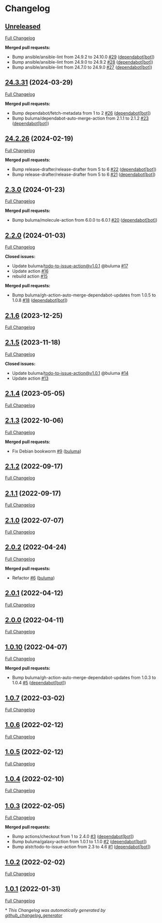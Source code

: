 # Changelog

## [Unreleased](https://github.com/buluma/ansible-role-buildtools/tree/HEAD)

[Full Changelog](https://github.com/buluma/ansible-role-buildtools/compare/24.3.31...HEAD)

**Merged pull requests:**

- Bump ansible/ansible-lint from 24.9.2 to 24.10.0 [\#29](https://github.com/buluma/ansible-role-buildtools/pull/29) ([dependabot[bot]](https://github.com/apps/dependabot))
- Bump ansible/ansible-lint from 24.9.0 to 24.9.2 [\#28](https://github.com/buluma/ansible-role-buildtools/pull/28) ([dependabot[bot]](https://github.com/apps/dependabot))
- Bump ansible/ansible-lint from 24.7.0 to 24.9.0 [\#27](https://github.com/buluma/ansible-role-buildtools/pull/27) ([dependabot[bot]](https://github.com/apps/dependabot))

## [24.3.31](https://github.com/buluma/ansible-role-buildtools/tree/24.3.31) (2024-03-29)

[Full Changelog](https://github.com/buluma/ansible-role-buildtools/compare/24.2.26...24.3.31)

**Merged pull requests:**

- Bump dependabot/fetch-metadata from 1 to 2 [\#26](https://github.com/buluma/ansible-role-buildtools/pull/26) ([dependabot[bot]](https://github.com/apps/dependabot))
- Bump buluma/dependabot-auto-merge-action from 2.1.1 to 2.1.2 [\#23](https://github.com/buluma/ansible-role-buildtools/pull/23) ([dependabot[bot]](https://github.com/apps/dependabot))

## [24.2.26](https://github.com/buluma/ansible-role-buildtools/tree/24.2.26) (2024-02-19)

[Full Changelog](https://github.com/buluma/ansible-role-buildtools/compare/2.3.0...24.2.26)

**Merged pull requests:**

- Bump release-drafter/release-drafter from 5 to 6 [\#22](https://github.com/buluma/ansible-role-buildtools/pull/22) ([dependabot[bot]](https://github.com/apps/dependabot))
- Bump release-drafter/release-drafter from 5 to 6 [\#21](https://github.com/buluma/ansible-role-buildtools/pull/21) ([dependabot[bot]](https://github.com/apps/dependabot))

## [2.3.0](https://github.com/buluma/ansible-role-buildtools/tree/2.3.0) (2024-01-23)

[Full Changelog](https://github.com/buluma/ansible-role-buildtools/compare/2.2.0...2.3.0)

**Merged pull requests:**

- Bump buluma/molecule-action from 6.0.0 to 6.0.1 [\#20](https://github.com/buluma/ansible-role-buildtools/pull/20) ([dependabot[bot]](https://github.com/apps/dependabot))

## [2.2.0](https://github.com/buluma/ansible-role-buildtools/tree/2.2.0) (2024-01-03)

[Full Changelog](https://github.com/buluma/ansible-role-buildtools/compare/2.1.6...2.2.0)

**Closed issues:**

- Update buluma/todo-to-issue-action@v1.0.1 @buluma [\#17](https://github.com/buluma/ansible-role-buildtools/issues/17)
- Update action [\#16](https://github.com/buluma/ansible-role-buildtools/issues/16)
- rebuild action [\#15](https://github.com/buluma/ansible-role-buildtools/issues/15)

**Merged pull requests:**

- Bump buluma/gh-action-auto-merge-dependabot-updates from 1.0.5 to 1.0.8 [\#18](https://github.com/buluma/ansible-role-buildtools/pull/18) ([dependabot[bot]](https://github.com/apps/dependabot))

## [2.1.6](https://github.com/buluma/ansible-role-buildtools/tree/2.1.6) (2023-12-25)

[Full Changelog](https://github.com/buluma/ansible-role-buildtools/compare/2.1.5...2.1.6)

## [2.1.5](https://github.com/buluma/ansible-role-buildtools/tree/2.1.5) (2023-11-18)

[Full Changelog](https://github.com/buluma/ansible-role-buildtools/compare/2.1.4...2.1.5)

**Closed issues:**

- Update buluma/todo-to-issue-action@v1.0.1 @buluma [\#14](https://github.com/buluma/ansible-role-buildtools/issues/14)
- Update action [\#13](https://github.com/buluma/ansible-role-buildtools/issues/13)

## [2.1.4](https://github.com/buluma/ansible-role-buildtools/tree/2.1.4) (2023-05-05)

[Full Changelog](https://github.com/buluma/ansible-role-buildtools/compare/2.1.3...2.1.4)

## [2.1.3](https://github.com/buluma/ansible-role-buildtools/tree/2.1.3) (2022-10-06)

[Full Changelog](https://github.com/buluma/ansible-role-buildtools/compare/2.1.2...2.1.3)

**Merged pull requests:**

- Fix Debian bookworm [\#9](https://github.com/buluma/ansible-role-buildtools/pull/9) ([buluma](https://github.com/buluma))

## [2.1.2](https://github.com/buluma/ansible-role-buildtools/tree/2.1.2) (2022-09-17)

[Full Changelog](https://github.com/buluma/ansible-role-buildtools/compare/2.1.1...2.1.2)

## [2.1.1](https://github.com/buluma/ansible-role-buildtools/tree/2.1.1) (2022-09-17)

[Full Changelog](https://github.com/buluma/ansible-role-buildtools/compare/2.1.0...2.1.1)

## [2.1.0](https://github.com/buluma/ansible-role-buildtools/tree/2.1.0) (2022-07-07)

[Full Changelog](https://github.com/buluma/ansible-role-buildtools/compare/2.0.2...2.1.0)

## [2.0.2](https://github.com/buluma/ansible-role-buildtools/tree/2.0.2) (2022-04-24)

[Full Changelog](https://github.com/buluma/ansible-role-buildtools/compare/2.0.1...2.0.2)

**Merged pull requests:**

- Refactor [\#6](https://github.com/buluma/ansible-role-buildtools/pull/6) ([buluma](https://github.com/buluma))

## [2.0.1](https://github.com/buluma/ansible-role-buildtools/tree/2.0.1) (2022-04-12)

[Full Changelog](https://github.com/buluma/ansible-role-buildtools/compare/2.0.0...2.0.1)

## [2.0.0](https://github.com/buluma/ansible-role-buildtools/tree/2.0.0) (2022-04-11)

[Full Changelog](https://github.com/buluma/ansible-role-buildtools/compare/1.0.10...2.0.0)

## [1.0.10](https://github.com/buluma/ansible-role-buildtools/tree/1.0.10) (2022-04-07)

[Full Changelog](https://github.com/buluma/ansible-role-buildtools/compare/1.0.7...1.0.10)

**Merged pull requests:**

- Bump buluma/gh-action-auto-merge-dependabot-updates from 1.0.3 to 1.0.4 [\#5](https://github.com/buluma/ansible-role-buildtools/pull/5) ([dependabot[bot]](https://github.com/apps/dependabot))

## [1.0.7](https://github.com/buluma/ansible-role-buildtools/tree/1.0.7) (2022-03-02)

[Full Changelog](https://github.com/buluma/ansible-role-buildtools/compare/1.0.6...1.0.7)

## [1.0.6](https://github.com/buluma/ansible-role-buildtools/tree/1.0.6) (2022-02-12)

[Full Changelog](https://github.com/buluma/ansible-role-buildtools/compare/1.0.5...1.0.6)

## [1.0.5](https://github.com/buluma/ansible-role-buildtools/tree/1.0.5) (2022-02-12)

[Full Changelog](https://github.com/buluma/ansible-role-buildtools/compare/1.0.4...1.0.5)

## [1.0.4](https://github.com/buluma/ansible-role-buildtools/tree/1.0.4) (2022-02-10)

[Full Changelog](https://github.com/buluma/ansible-role-buildtools/compare/1.0.3...1.0.4)

## [1.0.3](https://github.com/buluma/ansible-role-buildtools/tree/1.0.3) (2022-02-05)

[Full Changelog](https://github.com/buluma/ansible-role-buildtools/compare/1.0.2...1.0.3)

**Merged pull requests:**

- Bump actions/checkout from 1 to 2.4.0 [\#3](https://github.com/buluma/ansible-role-buildtools/pull/3) ([dependabot[bot]](https://github.com/apps/dependabot))
- Bump buluma/galaxy-action from 1.0.1 to 1.1.0 [\#2](https://github.com/buluma/ansible-role-buildtools/pull/2) ([dependabot[bot]](https://github.com/apps/dependabot))
- Bump alstr/todo-to-issue-action from 2.3 to 4.6 [\#1](https://github.com/buluma/ansible-role-buildtools/pull/1) ([dependabot[bot]](https://github.com/apps/dependabot))

## [1.0.2](https://github.com/buluma/ansible-role-buildtools/tree/1.0.2) (2022-02-02)

[Full Changelog](https://github.com/buluma/ansible-role-buildtools/compare/1.0.1...1.0.2)

## [1.0.1](https://github.com/buluma/ansible-role-buildtools/tree/1.0.1) (2022-01-31)

[Full Changelog](https://github.com/buluma/ansible-role-buildtools/compare/c29eba8024cf54be99cc30f20b22bdf68cfc34ef...1.0.1)



\* *This Changelog was automatically generated by [github_changelog_generator](https://github.com/github-changelog-generator/github-changelog-generator)*
